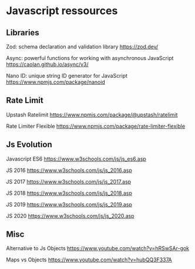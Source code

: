# Javascript ressources


## Libraries

Zod: schema declaration and validation library https://zod.dev/

Async: powerful functions for working with asynchronous JavaScript https://caolan.github.io/async/v3/

Nano ID: unique string ID generator for JavaScript https://www.npmjs.com/package/nanoid


## Rate Limit

Upstash Ratelimit https://www.npmjs.com/package/@upstash/ratelimit

Rate Limiter Flexible https://www.npmjs.com/package/rate-limiter-flexible


## Js Evolution

Javascript ES6 https://www.w3schools.com/js/js_es6.asp

JS 2016 https://www.w3schools.com/js/js_2016.asp

JS 2017 https://www.w3schools.com/js/js_2017.asp

JS 2018 https://www.w3schools.com/js/js_2018.asp

JS 2019 https://www.w3schools.com/js/js_2019.asp

JS 2020 https://www.w3schools.com/js/js_2020.asp


## Misc

Alternative to Js Objects https://www.youtube.com/watch?v=hRSwSAr-gok

Maps vs Objects https://www.youtube.com/watch?v=hubQQ3F337A
